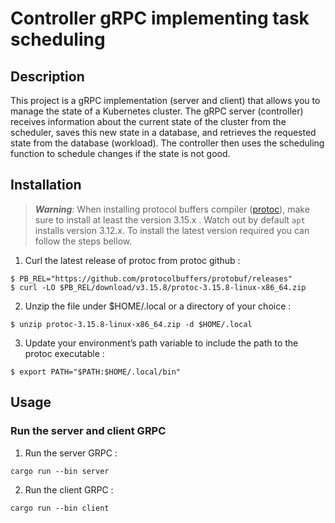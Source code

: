 # Controller gRPC implementing task scheduling

## Description

This project is a gRPC implementation (server and client) that allows you to manage the state of a Kubernetes cluster. The gRPC server (controller) receives information about the current state of the cluster from the scheduler, saves this new state in a database, and retrieves the requested state from the database (workload). The controller then uses the scheduling function to schedule changes if the state is not good.

## Installation

>**_Warning_**: When installing protocol buffers compiler ([protoc](https://grpc.io/docs/protoc-installation/)), make sure to install at least the version 3.15.x . Watch out by default `apt` installs version 3.12.x. To install the latest version required you can follow the steps bellow.

1. Curl the latest release of protoc from protoc github :
```
$ PB_REL="https://github.com/protocolbuffers/protobuf/releases"
$ curl -LO $PB_REL/download/v3.15.8/protoc-3.15.8-linux-x86_64.zip
```

2. Unzip the file under $HOME/.local or a directory of your choice :

```
$ unzip protoc-3.15.8-linux-x86_64.zip -d $HOME/.local
```
3. Update your environment’s path variable to include the path to the protoc executable :

```
$ export PATH="$PATH:$HOME/.local/bin"
```

## Usage

### Run the server and client GRPC

1. Run the server GRPC :
```
cargo run --bin server
```

2. Run the client GRPC :
```
cargo run --bin client
```
